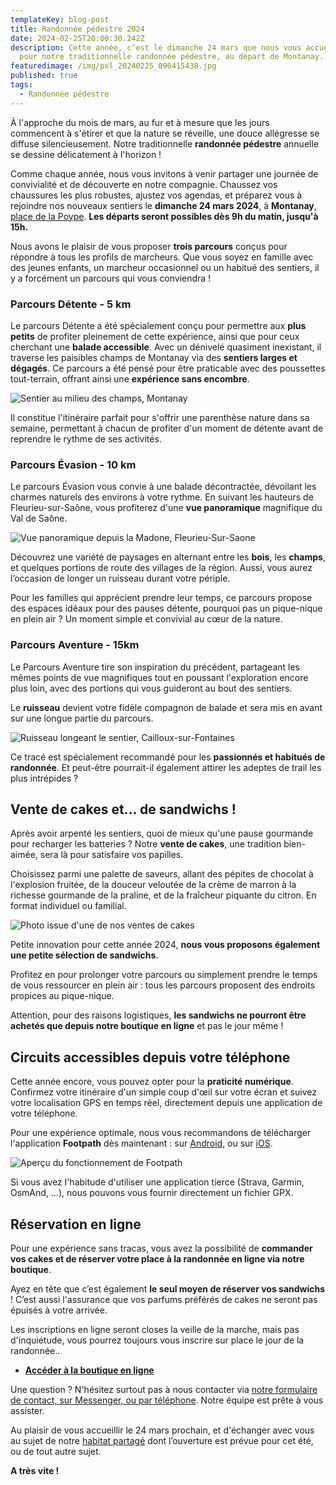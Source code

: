 ```yaml
---
templateKey: blog-post
title: Randonnée pédestre 2024
date: 2024-02-25T20:00:30.242Z
description: Cette année, c’est le dimanche 24 mars que nous vous accueillerons
  pour notre traditionnelle randonnée pédestre, au départ de Montanay.
featuredimage: /img/pxl_20240225_090415438.jpg
published: true
tags:
  - Randonnée pédestre
---
```

À l'approche du mois de mars, au fur et à mesure que les jours commencent à s'étirer et que la nature se réveille, une douce allégresse se diffuse silencieusement. Notre traditionnelle **randonnée pédestre** annuelle se dessine délicatement à l'horizon !

Comme chaque année, nous vous invitons à venir partager une journée de convivialité et de découverte en notre compagnie. Chaussez vos chaussures les plus robustes, ajustez vos agendas, et préparez vous à rejoindre nos nouveaux sentiers le **dimanche 24 mars 2024**, à **Montanay**, [place de la Poype](https://www.google.com/maps/search/?api=1&query=Montanay%20Place%20de%20la%20Poype). **Les départs seront possibles dès 9h du matin, jusqu'à 15h.**

Nous avons le plaisir de vous proposer **trois parcours** conçus pour répondre à tous les profils de marcheurs. Que vous soyez en famille avec des jeunes enfants, un marcheur occasionnel ou un habitué des sentiers, il y a forcément un parcours qui vous conviendra !

### Parcours Détente - 5 km

Le parcours Détente a été spécialement conçu pour permettre aux **plus petits** de profiter pleinement de cette expérience, ainsi que pour ceux cherchant une **balade accessible**. Avec un dénivelé quasiment inexistant, il traverse les paisibles champs de Montanay via des **sentiers larges et dégagés**. Ce parcours a été pensé pour être praticable avec des poussettes tout-terrain, offrant ainsi une **expérience sans encombre**.

![Sentier au milieu des champs, Montanay](/img/pxl_20240225_090415438.jpg "Sentier au milieu des champs, Montanay")

Il constitue l'itinéraire parfait pour s'offrir une parenthèse nature dans sa semaine, permettant à chacun de profiter d'un moment de détente avant de reprendre le rythme de ses activités.

### Parcours Évasion - 10 km

Le parcours Évasion vous convie à une balade décontractée, dévoilant les charmes naturels des environs à votre rythme. En suivant les hauteurs de Fleurieu-sur-Saône, vous profiterez d'une **vue panoramique** magnifique du Val de Saône.

![Vue panoramique depuis la Madone, Fleurieu-Sur-Saone](/img/pxl_20240224_104537437.jpg "Vue panoramique depuis la Madone, Fleurieu-Sur-Saone")

Découvrez une variété de paysages en alternant entre les **bois**, les **champs**, et quelques portions de route des villages de la région. Aussi, vous aurez l’occasion de longer un ruisseau durant votre périple.

Pour les familles qui apprécient prendre leur temps, ce parcours propose des espaces idéaux pour des pauses détente, pourquoi pas un pique-nique en plein air ? Un moment simple et convivial au cœur de la nature.

### Parcours Aventure - 15km

Le Parcours Aventure tire son inspiration du précédent, partageant les mêmes points de vue magnifiques tout en poussant l'exploration encore plus loin, avec des portions qui vous guideront au bout des sentiers.

Le **ruisseau** devient votre fidèle compagnon de balade et sera mis en avant sur une longue partie du parcours.

![Ruisseau longeant le sentier, Cailloux-sur-Fontaines](/img/pxl_20240224_110904072.jpg "Ruisseau longeant le sentier, Cailloux-sur-Fontaines")

Ce tracé est spécialement recommandé pour les **passionnés et habitués de randonnée**. Et peut-être pourrait-il également attirer les adeptes de trail les plus intrépides ? 

## Vente de cakes et… de sandwichs !

Après avoir arpenté les sentiers, quoi de mieux qu'une pause gourmande pour recharger les batteries ? Notre **vente de cakes**, une tradition bien-aimée, sera là pour satisfaire vos papilles.

Choisissez parmi une palette de saveurs, allant des pépites de chocolat à l'explosion fruitée, de la douceur veloutée de la crème de marron à la richesse gourmande de la praline, et de la fraîcheur piquante du citron. En format individuel ou familial.

![Photo issue d'une de nos ventes de cakes](/img/cakes.jpg "Photo issue d'une de nos ventes de cakes")

Petite innovation pour cette année 2024, **nous vous proposons également une petite sélection de sandwichs**.

Profitez en pour prolonger votre parcours ou simplement prendre le temps de vous ressourcer en plein air : tous les parcours proposent des endroits propices au pique-nique.

Attention, pour des raisons logistiques, **les sandwichs ne pourront être achetés que depuis notre boutique en ligne** et pas le jour même !

## Circuits accessibles depuis votre téléphone

Cette année encore, vous pouvez opter pour la **praticité numérique**. Confirmez votre itinéraire d'un simple coup d'œil sur votre écran et suivez votre localisation GPS en temps réel, directement depuis une application de votre téléphone.

Pour une expérience optimale, nous vous recommandons de télécharger l'application **Footpath** dès maintenant : sur [Android](https://play.google.com/store/apps/details?id=com.halfmilelabs.footpath), ou sur [iOS](https://apps.apple.com/fr/app/footpath-mesure-distance/id634845718).

![Aperçu du fonctionnement de Footpath](/img/footpath.jpg "Aperçu du fonctionnement de Footpath")

Si vous avez l'habitude d'utiliser une application tierce (Strava, Garmin, OsmAnd, …), nous pouvons vous fournir directement un fichier GPX.

## Réservation en ligne

Pour une expérience sans tracas, vous avez la possibilité de **commander vos cakes et de réserver votre place à la randonnée en ligne via notre boutique**.

Ayez en tête que c’est également **le seul moyen de réserver vos sandwichs** ! C’est aussi l'assurance que vos parfums préférés de cakes ne seront pas épuisés à votre arrivée.

Les inscriptions en ligne seront closes la veille de la marche, mais pas d'inquiétude, vous pourrez toujours vous inscrire sur place le jour de la randonnée..

* **[Accéder à la boutique en ligne](/reservation)**

Une question ? N'hésitez surtout pas à nous contacter via [notre formulaire de contact, sur Messenger, ou par téléphone](/contact). Notre équipe est prête à vous assister.

Au plaisir de vous accueillir le 24 mars prochain, et d'échanger avec vous au sujet de notre [habitat partagé](/habitat-partage) dont l’ouverture est prévue pour cet été, ou de tout autre sujet.

**A très vite !**